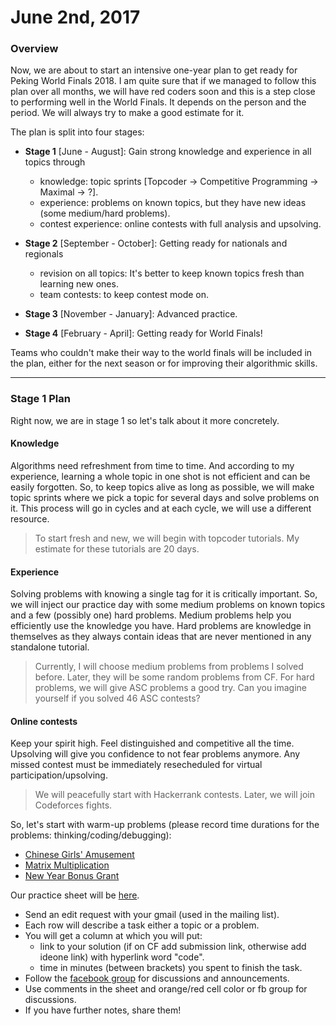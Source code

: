 
# June 2nd, 2017

### Overview

Now, we are about to start an intensive one-year plan to get ready for Peking World Finals 2018. I am quite sure that if we managed
to follow this plan over all months, we will have red coders soon and this is a step close to performing well in the World Finals. It depends on the person and the period. We will always try to make a good
estimate for it.

The plan is split into four stages:

- **Stage 1** [June - August]: Gain strong knowledge and experience in all topics through
    - knowledge: topic sprints [Topcoder -> Competitive Programming -> Maximal -> ?].
    - experience: problems on known topics, but they have new ideas (some medium/hard problems).
    - contest experience: online contests with full analysis and upsolving.
    
- **Stage 2** [September - October]: Getting ready for nationals and regionals
    - revision on all topics: It's better to keep known topics fresh than learning new ones.
    - team contests: to keep contest mode on.
    
- **Stage 3** [November - January]: Advanced practice.

- **Stage 4** [February - April]: Getting ready for World Finals!

Teams who couldn't make their way to the world finals will be included in the plan, either for the next season or for improving their algorithmic skills. 

---
### Stage 1 Plan
Right now, we are in stage 1 so let's talk about it more concretely.

#### Knowledge

Algorithms need refreshment from time to time. And according to my experience, learning a whole topic in one shot is not efficient
and can be easily forgotten. So, to keep topics alive as long as possible, we will make topic sprints where we pick a topic for
several days and solve problems on it. This process will go in cycles and at each cycle, we will use a different resource.

> To start fresh and new, we will begin with topcoder tutorials. My estimate for these tutorials are 20 days.

#### Experience

Solving problems with knowing a single tag for it is critically important. So, we will inject our practice day with some medium problems
on known topics and a few (possibly one) hard problems. Medium problems help you efficiently use the knowledge you have. Hard problems are
knowledge in themselves as they always contain ideas that are never mentioned in any standalone tutorial.

> Currently, I will choose medium problems from problems I solved before. Later, they will be some random problems from CF. For hard problems,
we will give ASC problems a good try. Can you imagine yourself if you solved 46 ASC contests?

#### Online contests

Keep your spirit high. Feel distinguished and competitive all the time. Upsolving will give you confidence to not fear problems anymore.
Any missed contest must be immediately resecheduled for virtual participation/upsolving.

> We will peacefully start with Hackerrank contests. Later, we will join Codeforces fights.

So, let's start with warm-up problems (please record time durations for the problems: thinking/coding/debugging):
- [Chinese Girls' Amusement](http://codeforces.com/gym/100199)
- [Matrix Multiplication](http://codeforces.com/gym/100199)
- [New Year Bonus Grant](http://codeforces.com/gym/100199)

Our practice sheet will be [here](https://docs.google.com/spreadsheets/d/1reWwcoWl25MawrM9HqQNiVOPPe91HH2ZmIdbenBsnTM).

- Send an edit request with your gmail (used in the mailing list).
- Each row will describe a task either a topic or a problem.
- You will get a column at which you will put:
    - link to your solution (if on CF add submission link, otherwise add ideone link) with hyperlink word "code".
    - time in minutes (between brackets) you spent to finish the task.
- Follow the [facebook group](https://www.facebook.com/groups/1300348016749799) for discussions and announcements.
- Use comments in the sheet and orange/red cell color or fb group for discussions.
- If you have further notes, share them!
